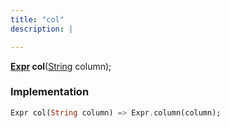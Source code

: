 ```yaml
---
title: "col"
description: |

---
```

<span class="dart-code"><strong>[Expr] col</strong>(<span class="nobr">[String] column</span>);</span>


### Implementation
```dart
Expr col(String column) => Expr.column(column);
```

[Expr]: /reference/classes/expr/
[String]: https://api.flutter.dev/flutter/dart-core/String-class.html